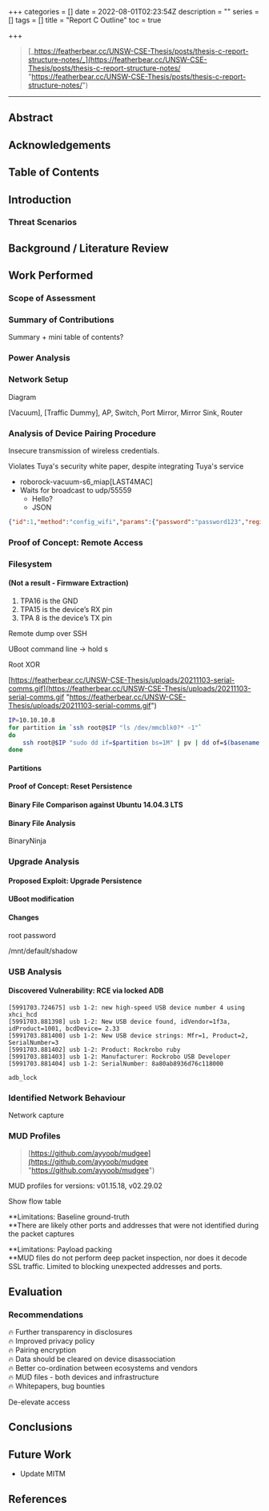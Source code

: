 +++
categories = []
date = 2022-08-01T02:23:54Z
description = ""
series = []
tags = []
title = "Report C Outline"
toc = true

+++
> [_https://featherbear.cc/UNSW-CSE-Thesis/posts/thesis-c-report-structure-notes/_](https://featherbear.cc/UNSW-CSE-Thesis/posts/thesis-c-report-structure-notes/ "https://featherbear.cc/UNSW-CSE-Thesis/posts/thesis-c-report-structure-notes/")

***

## Abstract

## Acknowledgements

## Table of Contents

## Introduction

### Threat Scenarios

## Background / Literature Review

## Work Performed

### Scope of Assessment

### Summary of Contributions

Summary + mini table of contents?

### Power Analysis

### Network Setup

Diagram

\[Vacuum\], \[Traffic Dummy\], AP, Switch, Port Mirror, Mirror Sink, Router

### Analysis of Device Pairing Procedure

Insecure transmission of wireless credentials.

Violates Tuya's security white paper, despite integrating Tuya's service

* roborock-vacuum-s6_miap\[LAST4MAC\]
* Waits for broadcast to udp/55559
  * Hello?
  * JSON

```json
{"id":1,"method":"config_wifi","params":{"password":"password123","region":"eu","ssid":"secureTM","timezone":"Australia/Sydney","uid":"rr6020078a615840"}}
```

### Proof of Concept: Remote Access

### Filesystem

#### (Not a result - Firmware Extraction)

1. TPA16 is the GND
2. TPA15 is the device’s RX pin
3. TPA 8 is the device’s TX pin

Remote dump over SSH

UBoot command line -> hold s

Root XOR

[https://featherbear.cc/UNSW-CSE-Thesis/uploads/20211103-serial-comms.gif](https://featherbear.cc/UNSW-CSE-Thesis/uploads/20211103-serial-comms.gif "https://featherbear.cc/UNSW-CSE-Thesis/uploads/20211103-serial-comms.gif")

```bash
IP=10.10.10.8
for partition in `ssh root@$IP "ls /dev/mmcblk0?* -1"`
do
    ssh root@$IP "sudo dd if=$partition bs=1M" | pv | dd of=$(basename $partition).img
done
```

#### Partitions

#### Proof of Concept: Reset Persistence

#### Binary File Comparison against Ubuntu 14.04.3 LTS

#### Binary File Analysis

BinaryNinja

### Upgrade Analysis

#### Proposed Exploit: Upgrade Persistence

#### UBoot modification

#### Changes

root password

/mnt/default/shadow

### USB Analysis

#### Discovered Vulnerability: RCE via locked ADB

    [5991703.724675] usb 1-2: new high-speed USB device number 4 using xhci_hcd
    [5991703.881398] usb 1-2: New USB device found, idVendor=1f3a, idProduct=1001, bcdDevice= 2.33
    [5991703.881400] usb 1-2: New USB device strings: Mfr=1, Product=2, SerialNumber=3
    [5991703.881402] usb 1-2: Product: Rockrobo ruby
    [5991703.881403] usb 1-2: Manufacturer: Rockrobo USB Developer
    [5991703.881404] usb 1-2: SerialNumber: 8a80ab8936d76c118000

`adb_lock`

### Identified Network Behaviour

Network capture

### MUD Profiles

> [https://github.com/ayyoob/mudgee](https://github.com/ayyoob/mudgee "https://github.com/ayyoob/mudgee")

MUD profiles for versions: v01.15.18, v02.29.02

Show flow table

\**Limitations: Baseline ground-truth  
\**There are likely other ports and addresses that were not identified during the packet captures

\**Limitations: Payload packing  
\**MUD files do not perform deep packet inspection, nor does it decode SSL traffic. Limited to blocking unexpected addresses and ports.

## Evaluation

### Recommendations

🔥 Further transparency in disclosures  
🔥 Improved privacy policy  
🔥 Pairing encryption  
🔥 Data should be cleared on device disassociation  
🔥 Better co-ordination between ecosystems and vendors  
🔥 MUD files - both devices and infrastructure  
🔥 Whitepapers, bug bounties

De-elevate access

## Conclusions

## Future Work

* Update MITM

## References